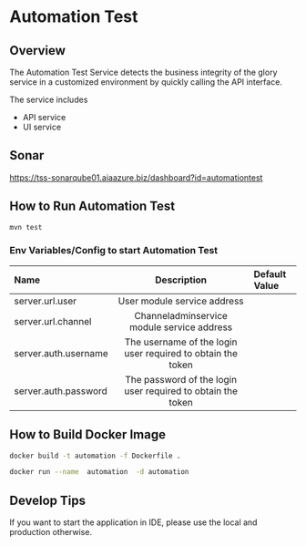 # Automation Test

## Overview ##
The Automation Test Service detects the business integrity of the glory service in a customized environment by quickly calling the API interface.

The service includes
- API service
- UI service


## Sonar ##
https://tss-sonarqube01.aiaazure.biz/dashboard?id=automationtest

## How to Run Automation Test

```bash
mvn test
```

### Env Variables/Config to start Automation Test
| Name | Description | Default Value|
| :-----| :----: | :---- |
| server.url.user | User module service address | |
| server.url.channel | Channeladminservice module service address|  |
| server.auth.username | The username of the login user required to obtain the token |  |
| server.auth.password | The password of the login user required to obtain the token | |

## How to Build Docker Image

```bash
docker build -t automation -f Dockerfile .

docker run --name  automation  -d automation
```

## Develop Tips ##
If you want to start the application in IDE, 
please use the local and production otherwise.



